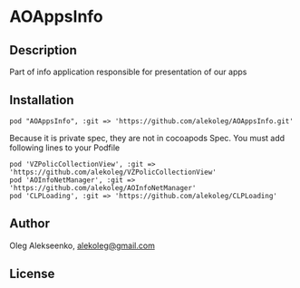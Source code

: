 # AOAppsInfo

## Description

Part of info application responsible for presentation of our apps

## Installation

    pod "AOAppsInfo", :git => 'https://github.com/alekoleg/AOAppsInfo.git'

Because it is private spec, they are not in cocoapods Spec. You must add following lines to your Podfile
    
    pod 'VZPolicCollectionView', :git => 'https://github.com/alekoleg/VZPolicCollectionView'
    pod 'AOInfoNetManager', :git => 'https://github.com/alekoleg/AOInfoNetManager'
    pod 'CLPLoading', :git => 'https://github.com/alekoleg/CLPLoading'


## Author

Oleg Alekseenko, alekoleg@gmail.com

## License



